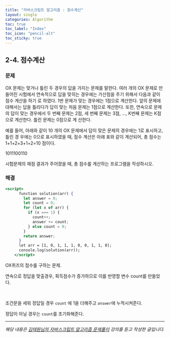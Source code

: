 ```yaml
---
title: "자바스크립트 알고리즘 : 점수계산"
layout: single
categories: Algorithm
toc: true
toc_label: "Index"
toc_icon: "pencil-alt"
toc_sticky: true
---
```


## 2-4. 점수계산

### 문제

OX 문제는 맞거나 틀린 두 경우의 답을 가지는 문제를 말한다. 여러 개의 OX 문제로 만들어진
시험에서 연속적으로 답을 맞히는 경우에는 가산점을 주기 위해서 다음과 같이 점수 계산을 하기
로 하였다. 1번 문제가 맞는 경우에는 1점으로 계산한다. 앞의 문제에 대해서는 답을 틀리다가
답이 맞는 처음 문제는 1점으로 계산한다. 또한, 연속으로 문제의 답이 맞는 경우에서 두 번째
문제는 2점, 세 번째 문제는 3점, ..., K번째 문제는 K점으로 계산한다. 틀린 문제는 0점으로 계
산한다.

예를 들어, 아래와 같이 10 개의 OX 문제에서 답이 맞은 문제의 경우에는 1로 표시하고, 틀린 경
우에는 0으로 표시하였을 때, 점수 계산은 아래 표와 같이 계산되어, 총 점수는
1+1+2+3+1+2=10 점이다.

1011100110

시험문제의 채점 결과가 주어졌을 때, 총 점수를 계산하는 프로그램을 작성하시오.

### 해결

```jsx
<script>
      function solution(arr) {
        let answer = 0;
        let count = 0;
        for (let x of arr) {
          if (x === 1) {
            count++;
            answer += count;
          } else count = 0;
        }
        return answer;
      }
      let arr = [1, 0, 1, 1, 1, 0, 0, 1, 1, 0];
      console.log(solution(arr));
    </script>
```

OX퀴즈의 점수를 구하는 문제.

연속으로 정답을 맞출경우, 획득점수가 증가하므로 이를 반영할 변수 count를 만들었다.

<br>

조건문을 세워 정답일 경우 `count` 에 1을 더해주고 `answer`에 누적시켜준다.

정답이 아닐 경우는 `count`를 초기화해준다.

---

_해당 내용은 [김태원님의 자바스크립트 알고리즘 문제풀이](https://www.inflearn.com/course/%EC%9E%90%EB%B0%94%EC%8A%A4%ED%81%AC%EB%A6%BD%ED%8A%B8-%EC%95%8C%EA%B3%A0%EB%A6%AC%EC%A6%98-%EB%AC%B8%EC%A0%9C%ED%92%80%EC%9D%B4/dashboard) 강의를 듣고 작성한 글입니다._

